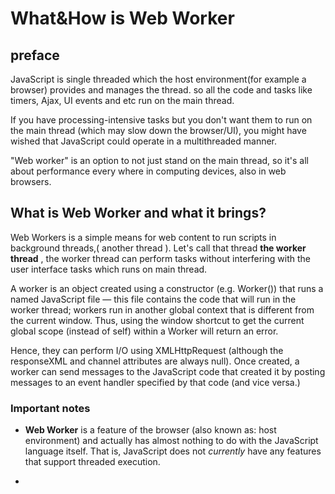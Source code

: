 # What&How is Web Worker

## preface

JavaScript is single threaded which the host environment(for example a browser) provides and manages the thread. so all the code and tasks like timers, Ajax, UI events and etc run on the main thread.

If you have processing-intensive tasks but you don't want them to run on the main thread (which may slow down the browser/UI), you might have wished that JavaScript could operate in a multithreaded manner.

"Web worker" is an option to not just stand on the main thread, so it's all about performance every where in computing devices, also in web browsers.

## What is Web Worker and what it brings?

Web Workers is a simple means for web content to run scripts in background threads,( another thread ).
Let's call that thread **the worker thread** , the worker thread can perform tasks without interfering with the user interface tasks which runs on main thread.

A worker is an object created using a constructor (e.g. Worker()) that runs a named JavaScript file — this file contains the code that will run in the worker thread; workers run in another global context that is different from the current window. Thus, using the window shortcut to get the current global scope (instead of self) within a Worker will return an error.

Hence, they can perform I/O using XMLHttpRequest (although the responseXML and channel attributes are always null). Once created, a worker can send messages to the JavaScript code that created it by posting messages to an event handler specified by that code (and vice versa.)

### Important notes 

- **Web Worker** is a feature of the browser (also known as: host environment) and actually has almost nothing to do with the JavaScript language itself. That is, JavaScript does not *currently* have any features that support threaded execution.

-

